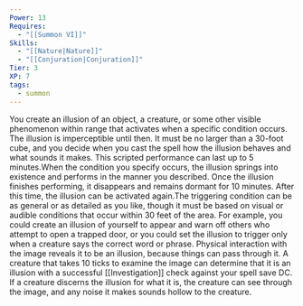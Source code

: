 ```yaml
---
Power: 13
Requires:
  - "[[Summon VI]]"
Skills:
  - "[[Nature|Nature]]"
  - "[[Conjuration|Conjuration]]"
Tier: 3
XP: 7
tags:
  - summon
---
```


You create an illusion of an object, a creature, or some other visible phenomenon within range that activates when a specific condition occurs. The illusion is imperceptible until then. It must be no larger than a 30-foot cube, and you decide when you cast the spell how the illusion behaves and what sounds it makes. This scripted performance can last up to 5 minutes.When the condition you specify occurs, the illusion springs into existence and performs in the manner you described. Once the illusion finishes performing, it disappears and remains dormant for 10 minutes. After this time, the illusion can be activated again.The triggering condition can be as general or as detailed as you like, though it must be based on visual or audible conditions that occur within 30 feet of the area. For example, you could create an illusion of yourself to appear and warn off others who attempt to open a trapped door, or you could set the illusion to trigger only when a creature says the correct word or phrase. Physical interaction with the image reveals it to be an illusion, because things can pass through it. A creature that takes 10 ticks to examine the image can determine that it is an illusion with a successful [[Investigation]] check against your spell save DC. If a creature discerns the illusion for what it is, the creature can see through the image, and any noise it makes sounds hollow to the creature.